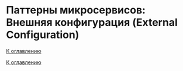 # Паттерны микросервисов: Внешняя конфигурация (External Configuration)

<!--

-->

[К оглавлению](../../README.md)



[К оглавлению](../../README.md)
